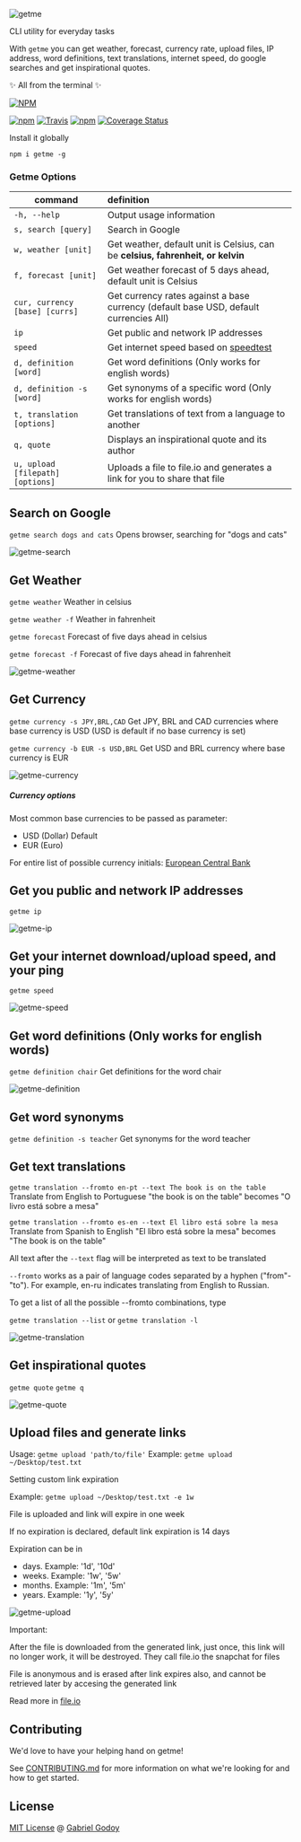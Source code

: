 ![getme](./getme-sm.png)

CLI utility for everyday tasks

With `getme` you can get weather, forecast, currency rate, upload files, IP address, word definitions, text translations, internet speed, do google searches and get inspirational quotes. 

✨ All from the terminal ✨ 

[![NPM](https://nodei.co/npm/getme.png?downloads=true)](https://nodei.co/npm/getme/)

[![npm](https://img.shields.io/npm/v/getme.svg)](https://www.npmjs.com/package/getme)
[![Travis](https://img.shields.io/travis/gabrielgodoy/getme.svg)]()
[![npm](https://img.shields.io/npm/dm/getme.svg)]()
[![Coverage Status](https://coveralls.io/repos/github/gabrielgodoy/getme/badge.svg?branch=master)](https://coveralls.io/github/gabrielgodoy/getme?branch=master)

Install it globally 

`npm i getme -g`

### Getme Options

| command                               | definition                                                                                  |
| --------------------------------------| :-------------------------------------------------------------------------------------------|
|`-h, --help`                           | Output usage information                                                                    |
|`s, search [query]`                    | Search in Google                                                                            |
|`w, weather [unit]`                    | Get weather, default unit is Celsius, can be **celsius, fahrenheit, or kelvin**             |
|`f, forecast [unit]`                   | Get weather forecast of 5 days ahead, default unit is Celsius                               |
|`cur, currency [base] [currs]`         | Get currency rates against a base currency (default base USD, default currencies All)       |
|`ip`                                   | Get public and network IP addresses                                                         |
|`speed`                                | Get internet speed based on [speedtest](http://www.speedtest.net/)                          |
|`d, definition [word]`                 | Get word definitions (Only works for english words)                                         |
|`d, definition -s [word]`              | Get synonyms of a specific word (Only works for english words)                              |
|`t, translation [options]`             | Get translations of text from a language to another                                         |
|`q, quote`                             | Displays an inspirational quote and its author                                              |
|`u, upload [filepath][options]`        | Uploads a file to file.io and generates a link for you to share that file                   |


## Search on Google
`getme search dogs and cats` Opens browser, searching for "dogs and cats"

![getme-search](./gifs/getme-search.gif)

## Get Weather
`getme weather` Weather in celsius

`getme weather -f` Weather in fahrenheit

`getme forecast` Forecast of five days ahead in celsius

`getme forecast -f` Forecast of five days ahead in fahrenheit

![getme-weather](./gifs/getme-weather.gif)

## Get Currency
`getme currency -s JPY,BRL,CAD` Get JPY, BRL and CAD currencies where base currency is USD (USD is default if no base currency is set)

`getme currency -b EUR -s USD,BRL` Get USD and BRL currency where base currency is EUR

![getme-currency](./gifs/getme-currency.gif)

##### Currency options
Most common base currencies to be passed as parameter:
- USD (Dollar) Default
- EUR (Euro)

For entire list of possible currency initials: 
[European Central Bank](http://www.ecb.europa.eu/stats/exchange/eurofxref/html/index.en.html)


## Get you public and network IP addresses
`getme ip`

![getme-ip](./gifs/getme-ip.gif)

## Get your internet download/upload speed, and your ping
`getme speed`

![getme-speed](./gifs/getme-speed.gif)

## Get word definitions (Only works for english words)
`getme definition chair` Get definitions for the word chair

![getme-definition](./gifs/getme-definition.gif)

## Get word synonyms
`getme definition -s teacher` Get synonyms for the word teacher


## Get text translations
`getme translation --fromto en-pt --text The book is on the table` Translate from English to Portuguese "the book is on the table" becomes "O livro está sobre a mesa"

`getme translation --fromto es-en --text El libro está sobre la mesa` Translate from Spanish to English "El libro está sobre la mesa" becomes "The book is on the table"

All text after the `--text` flag will be interpreted as text to be translated

`--fromto` works as a pair of language codes separated by a hyphen ("from"-"to"). For example, en-ru indicates translating from English to Russian.

To get a list of all the possible --fromto combinations, type

`getme translation --list` or `getme translation -l`


![getme-translation](./gifs/getme-translation.gif)

## Get inspirational quotes
`getme quote`
`getme q`

![getme-quote](./gifs/getme-quote.gif)

## Upload files and generate links

Usage:
`getme upload 'path/to/file'`
Example: `getme upload ~/Desktop/test.txt`

Setting custom link expiration

Example: `getme upload ~/Desktop/test.txt -e 1w`

File is uploaded and link will expire in one week

If no expiration is declared, default link expiration is 14 days

Expiration can be in 
- days. Example: '1d', '10d'
- weeks. Example: '1w', '5w'
- months. Example: '1m', '5m'
- years. Example: '1y', '5y'

![getme-upload](./gifs/getme-upload.gif)

Important:

After the file is downloaded from the generated link, just once, this link will no longer work, it will be destroyed. They call file.io the snapchat for files 

File is anonymous and is erased after link expires also, and cannot be retrieved later by accesing the generated link

Read more in [file.io](https://www.file.io/)


## Contributing

We'd love to have your helping hand on getme! 

See [CONTRIBUTING.md](https://github.com/gabrielgodoy/getme/blob/master/CONTRIBUTING.md) for more information on what we're looking for and how to get started.


## License

[MIT License](https://gabrielgodoy.mit-license.org/license.html) @ [Gabriel Godoy](https://github.com/gabrielgodoy)
